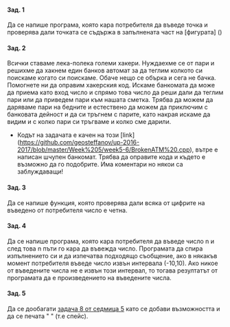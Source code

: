 ﻿#### Зад. 1
Да се напише програма, която кара потребителя да въведе точка и проверява дали точката се съдържа в запълнената част на [фигурата] ()

#### Зад. 2
Всички ставаме лека-полека големи хакери. Нуждаехме се от пари и решихме да хакнем един банков автомат за да теглим колкото си поискаме когато си поискаме. Обаче нещо се обърка и сега не бачка.
Помогнете ни да оправим хакерския код. Искаме банкомата да може да приема като вход число и спрямо това число да реши дали да теглим пари или да приведем пари към нашата сметка. Трябва да можем да даряваме пари на бедните и естествено да можем да приключим с банковата дейност и да си тръгнем с парите, като накрая искаме да видим и с колко пари си тръгваме и колко сме дарили. 
* Кодът на задачата е качен на този [link] (https://github.com/geosteffanov/up-2016-2017/blob/master/Week%205/week5-6/BrokenATM%20.cpp), вътре е написан шчупен банкомат. Трябва да оправите кода и където е възможно да го подобрите. Има коментари но някои са заблуждаващи!

#### Зад. 3
Да се напише функция, която проверява дали всяка от цифрите на въведено от потребителя число е четна.

#### Зад. 4
Да се напише програма, която кара потребителя да въведе число n и след това n пъти го кара да въвежда число. Програмата да спира изпълнението си и да изпечатва подходящо съобщение, ако в някакъв момент потребителя въведе число извън интервала (-10,10). Ако никое от въведените числа не е извън този интервал, то тогава резултатът от програмата да е произведението на въведените числа.
 
#### Зад. 5
Да се дообагати [задача 8 от седмица 5](https://github.com/geosteffanov/up-2016-2017/blob/master/Week%205/Week%205%20Part%202.md) като се добави възможността и да се печата " " (т.е спейс).


